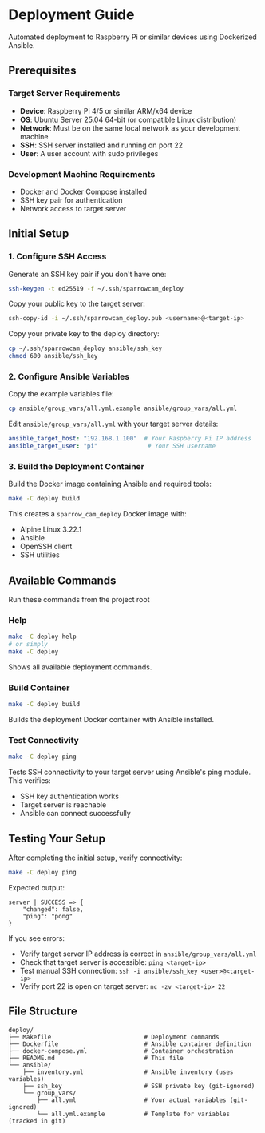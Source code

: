 # Deployment Guide

Automated deployment to Raspberry Pi or similar devices using Dockerized Ansible.

## Prerequisites

### Target Server Requirements
- **Device**: Raspberry Pi 4/5 or similar ARM/x64 device
- **OS**: Ubuntu Server 25.04 64-bit (or compatible Linux distribution)
- **Network**: Must be on the same local network as your development machine
- **SSH**: SSH server installed and running on port 22
- **User**: A user account with sudo privileges

### Development Machine Requirements
- Docker and Docker Compose installed
- SSH key pair for authentication
- Network access to target server

## Initial Setup

### 1. Configure SSH Access

Generate an SSH key pair if you don't have one:
```bash
ssh-keygen -t ed25519 -f ~/.ssh/sparrowcam_deploy
```

Copy your public key to the target server:
```bash
ssh-copy-id -i ~/.ssh/sparrowcam_deploy.pub <username>@<target-ip>
```

Copy your private key to the deploy directory:
```bash
cp ~/.ssh/sparrowcam_deploy ansible/ssh_key
chmod 600 ansible/ssh_key
```

### 2. Configure Ansible Variables

Copy the example variables file:
```bash
cp ansible/group_vars/all.yml.example ansible/group_vars/all.yml
```

Edit `ansible/group_vars/all.yml` with your target server details:
```yaml
ansible_target_host: "192.168.1.100"  # Your Raspberry Pi IP address
ansible_target_user: "pi"              # Your SSH username
```

### 3. Build the Deployment Container

Build the Docker image containing Ansible and required tools:
```bash
make -C deploy build
```

This creates a `sparrow_cam_deploy` Docker image with:
- Alpine Linux 3.22.1
- Ansible
- OpenSSH client
- SSH utilities

## Available Commands

Run these commands from the project root

### Help
```bash
make -C deploy help
# or simply
make -C deploy
```
Shows all available deployment commands.

### Build Container
```bash
make -C deploy build
```
Builds the deployment Docker container with Ansible installed.

### Test Connectivity
```bash
make -C deploy ping
```
Tests SSH connectivity to your target server using Ansible's ping module. This verifies:
- SSH key authentication works
- Target server is reachable
- Ansible can connect successfully

## Testing Your Setup

After completing the initial setup, verify connectivity:

```bash
make -C deploy ping
```

Expected output:
```
server | SUCCESS => {
    "changed": false,
    "ping": "pong"
}
```

If you see errors:
- Verify target server IP address is correct in `ansible/group_vars/all.yml`
- Check that target server is accessible: `ping <target-ip>`
- Test manual SSH connection: `ssh -i ansible/ssh_key <user>@<target-ip>`
- Verify port 22 is open on target server: `nc -zv <target-ip> 22`

## File Structure

```
deploy/
├── Makefile                          # Deployment commands
├── Dockerfile                        # Ansible container definition
├── docker-compose.yml                # Container orchestration
├── README.md                         # This file
└── ansible/
    ├── inventory.yml                 # Ansible inventory (uses variables)
    ├── ssh_key                       # SSH private key (git-ignored)
    └── group_vars/
        ├── all.yml                   # Your actual variables (git-ignored)
        └── all.yml.example           # Template for variables (tracked in git)
```
